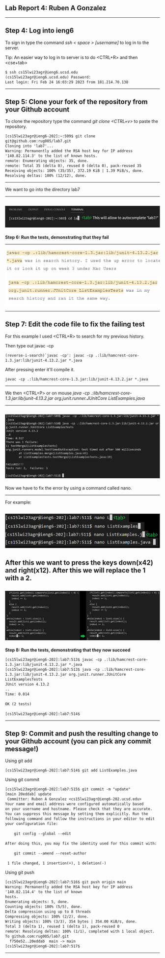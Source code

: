 ## Lab Report 4: Ruben A Gonzalez
---

**Step 4: Log into ieng6**
---
To sign in type the command *ssh < space > [username]* to log in to the server.
>
Tip: An easier way to log in to server is to do <CTRL+R> and then <cse+tab>
```
$ ssh cs15lwi23agr@ieng6.ucsd.edu
(cs15lwi23agr@ieng6.ucsd.edu) Password:
Last login: Fri Feb 24 16:03:29 2023 from 181.214.70.138
```
---

**Step 5: Clone your fork of the repository from your Github account**
---
To clone the repository type the command *git clone <CTRL+v>* to paste the repository.
```
[cs15lwi23agr@ieng6-202]:~:509$ git clone git@github.com:rug005/lab7.git
Cloning into 'lab7'...
Warning: Permanently added the RSA host key for IP address '140.82.114.3' to the list of known hosts.
remote: Enumerating objects: 35, done.
remote: Total 35 (delta 0), reused 0 (delta 0), pack-reused 35
Receiving objects: 100% (35/35), 372.19 KiB | 1.39 MiB/s, done.
Resolving deltas: 100% (12/12), done.
```
---

We want to go into the directory lab7

---
![Image](lab7.png)
---

**Step 6: Run the tests, demonstrating that they fail**

---
![Image](javac.png)

---

**Step 7: Edit the code file to fix the failing test**
---
For this example I used <CTRL+R> to search for my previous history.
>
Then type out javac -cp<ENTER>
 ```
 (reverse-i-search)`javac -cp': javac -cp .:lib/hamcrest-core-1.3.jar:lib/junit-4.13.2.jar *.java
 ```
 After pressing enter it'll compile it.
 ```
 javac -cp .:lib/hamcrest-core-1.3.jar:lib/junit-4.13.2.jar *.java
 ```
 ---
 We then <CTRL+P> or <Right click> on mouse *java -cp .:lib/hamcrest-core-1.3.jar:lib/junit-4.13.2.jar org.junit.runner.JUnitCore ListExamples.java*
 >
 
 ---
![Image](FAILURES.png)
---
Now we have to fix the error by using a command called nano.
>
---
 
For example:
 
 >
![Image](nanoList.png)
 ---
 >
 
 After this we want to press the keys down(x42) and right(x12). After this we will replace the 1 with a 2.
---
![Image](edit.png)
---
**Step 8: Run the tests, demonstrating that they now succeed**
```
[cs15lwi23agr@ieng6-202]:lab7:513$ javac -cp .:lib/hamcrest-core-1.3.jar:lib/junit-4.13.2.jar *.java
[cs15lwi23agr@ieng6-202]:lab7:513$ java -cp .:lib/hamcrest-core-1.3.jar:lib/junit-4.13.2.jar org.junit.runner.JUnitCore 
ListExamplesTests
JUnit version 4.13.2
..
Time: 0.014

OK (2 tests)

[cs15lwi23agr@ieng6-202]:lab7:514$
```
---
**Step 9: Commit and push the resulting change to your Github account (you can pick any commit message!)**
---
Using git add
```
[cs15lwi23agr@ieng6-202]:lab7:514$ git add ListExamples.java
```
Using git commit
```
[cs15lwi23agr@ieng6-202]:lab7:515$ git commit -m "update"
[main 20eddab] update
 Committer: Ruben A Gonzalez <cs15lwi23agr@ieng6-202.ucsd.edu>
Your name and email address were configured automatically based
on your username and hostname. Please check that they are accurate.
You can suppress this message by setting them explicitly. Run the
following command and follow the instructions in your editor to edit
your configuration file:

    git config --global --edit

After doing this, you may fix the identity used for this commit with:

    git commit --amend --reset-author

 1 file changed, 1 insertion(+), 1 deletion(-)
 ```
 Using git push
 ```
[cs15lwi23agr@ieng6-202]:lab7:516$ git push origin main 
Warning: Permanently added the RSA host key for IP address '140.82.114.4' to the list of known 
hosts.
Enumerating objects: 5, done.
Counting objects: 100% (5/5), done.
Delta compression using up to 8 threads
Compressing objects: 100% (2/2), done.
Writing objects: 100% (3/3), 354 bytes | 354.00 KiB/s, done.
Total 3 (delta 1), reused 1 (delta 1), pack-reused 0
remote: Resolving deltas: 100% (1/1), completed with 1 local object.
To github.com:rug005/lab7.git
   f750e52..20eddab  main -> main
[cs15lwi23agr@ieng6-202]:lab7:517$ 
```
---

